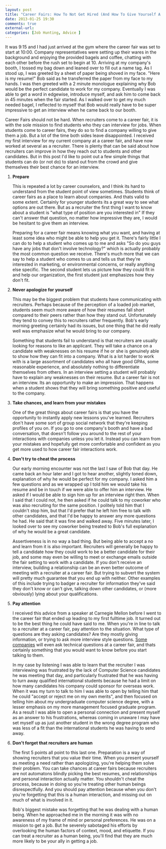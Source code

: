 ```yaml
---
layout: post 
title: "Career Fairs: How To Not Get Hired (And How To Give Yourself A Chance)" 
date: 2013-01-25 19:30 
comments: true 
external-url: 
categories: [Job Hunting, Advice ] 
---
```


It was 9:15 and I had just arrived at the gym where the career fair was set to start at 10:00.  Company representatives were setting up their wares in the background and enjoying the provided bagels and coffee, chatting with each other before the rush set to begin at 10.  Arriving at my company's booth, I tossed my bag down and leaned over to fill out a name tag.  As I stood up, I was greeted by a sheet of paper being shoved in my face.  "Here is my resume!" Bob said as he transferred the paper from my face to my hands.  I was then greeted with a 2 minute monologue explaining why Bob would be the perfect candidate to work for my company.  Eventually I was able to get a word in edgewise, introduce myself, and ask him to come back in 45 minutes when the fair started.  As I walked over to get my much needed bagel, I reflected to myself that Bob would really have to be super impressive to get an interview when he came back to our booth.

<!-- more -->

Career Fairs should not be hard.  When recruiters come to a career fair, it is with the sole mission to find students who they can interview for jobs.  When students come to career fairs, they do so to find a company willing to give them a job.  But a lot of the time both sides leave disappointed. I received my first interview for my current company at a career fair, and have now worked at several as a recruiter. There is plenty that can be said about how recruiters can improve in how they reach out to students and other candidates.  But in this post I'd like to point out a few simple things that students can do (or not do) to stand out from the crowd and give themselves their best chance for an interview.


1.  **Prepare**

    This is repeated a lot by career counselors, and I think its hard to understand from the student point of view sometimes.  Students think of career fairs as a place to learn about companies.  And thats valid to some extent.  Certainly for younger students its a great way to see what options are out there.  But as a recruiter the first thing I want to know about a student is "what type of position are you interested in"  If they can't answer that question, no matter how impressive they are, I would be hesitant to give them an interview.  

    Preparing for a career fair means knowing what you want, and having at least some idea who might be able to help you get it.  There's fairly little I can do to help a student who comes up to me and asks "So do you guys have any jobs that don't involve technology?" which is actually probably the most common question we receive.  There's much more that we can say to help a student who comes to us and tells us that they're interested in marketing, or environmental concerns, or really anything else specific.  The second student lets us picture how they could fit in and help our organization, the first student just emphasizes how they don't fit.  

2.  **Never apologize for yourself**

    This may be the biggest problem that students have communicating with recruiters.  Perhaps because of the perception of a loaded job market, students seem much more aware of how their resumes fall short compared to their peers rather than how they stand out.  Unfortunately they tend to convey this to recruiters rather frequently.  Bob's early morning greeting certainly had its issues, but one thing that he did really well was emphasize what he would bring to our company.  

    Something that students fail to understand is that recruiters are usually looking for reasons to like an applicant.  They will take a chance on a candidate with weaknesses on his resume if he or she is genuinely able to show how they can fit into a company.  What is a lot harder to work with is a large assortment of candidates who all have good GPAs, some reasonable experience, and absolutely nothing to differentiate themselves from others.  In an interview setting a student will probably have to explain any weaknesses on their resume.  But a career fair is not an interview.  Its an opportunity to make an impression.  That happens when a student shows that they will bring something positive and useful to the company.


3. **Take chances, and learn from your mistakes**

    One of the great things about career fairs is that you have the opportunity to instantly apply new lessons you've learned.  Recruiters don't have some sort of group social network that they're keeping profiles of you on.  If you go to one company's booth and have a bad conversation, that doesn't follow you around to the rest of your interactions with companies unless you let it.  Instead you can learn from your mistakes and hopefully get more comfortable and confident as you get more used to how career fair interactions work.

4.  **Don't try to cheat the process**

    Our early morning encounter was not the last I saw of Bob that day.  He came back an hour later and I got to hear another, slightly toned down, explanation of why he would be perfect for my company.  I asked him a few questions and as we wrapped up I told him we would take his resume and be in touch if we were able to offer him an interview.  He asked if I would be able to sign him up for an interview right then.  When I said that I could not, he then asked if he could talk to my coworker who was also recruiting for the same position.  I politely told him that I couldn't stop him, but that I'd prefer that he left him free to talk with other candidates, and that I'd be happy to answer any more questions he had.  He said that it was fine and walked away.  Five minutes later, I looked over to see my coworker being treated to Bob's full explanation of why he would be a great candidate.

    Assertiveness is in no way a bad thing.  But being able to accept a no and learn from it is also important.  Recruiters will generally be happy to tell a candidate how they could work to be a better candidate for their job, and some may even be willing to meet or exchange emails outside the fair setting to work with a candidate.  If you don't receive an interview, building a relationship can be an even better outcome of meeting with a recruiter at a career fair.  But trying to subvert the system will pretty much guarantee that you end up with neither.  Other examples of this include trying to badger a recruiter for information they've said they don't know or can't give, talking down other candidates, or (more obviously) lying about your qualifications.


5. **Pay attention**

    I received this advice from a speaker at Carnegie Mellon before I went to the career fair that ended up leading to my first fulltime job.  It turned out to be the best thing he could have said to me.  When you're in line to talk to a recruiter at a career fair, pay attention to the situation.  What type of questions are they asking candidates?  Are they mostly giving information, or trying to ask more interview style questions.  [Some companies][amazon] will even ask technical questions at a career fair, and thats certainly something that you would want to know before you start talking to them.  

    In my case by listening I was able to learn that the recruiter I was interviewing was frustrated by the lack of Computer Science candidates he was meeting that day, and particularly frustrated that he was having to turn away qualified international students because he had a limit on how many candidates his company could sponsor for overseas work.  When it was my turn to talk to him I was able to open by telling him that he could "accept or reject me on my own merits", and then focused on telling him about my undergraduate computer science degree, with a lesser emphasis on my more management focused graduate program.  As a result I was able to open a personal connection and present myself as an answer to his frustrations,  whereas coming in unaware I may have set myself up as just another student in the wrong degree program who was less of a fit than the international students he was having to send away.

6.  **Don't forget that recruiters are human** 

    The first 5 points all point to this last one.  Preparation is a way of showing recruiters that you value their time.  When you present yourself as meeting a need rather than apologizing, you're helping them solve their problem.  You can take chances at career fairs because recruiters are not automatons blindly picking the best resumes, and relationships and personal interaction actually matter.  You shouldn't cheat the process, because in doing so you're treating other human beings disrespectfully.  And you should pay attention because when you don't you're forgetting that this is a human interaction, and missing out on much of what is involved in it.

    Bob's biggest mistake was forgetting that he was dealing with a human being.  When he approached me in the morning it was with no awareness of my frame of mind or personal preferences.  He was on a mission to get a job.  But he severely sabotaged his efforts by overlooking the human factors of context, mood, and etiquette.  If you can treat a recruiter as a human being, you'll find that they are much more likely to be your ally in getting a job.  



[amazon]: http://www.amazon.com/gp/jobs